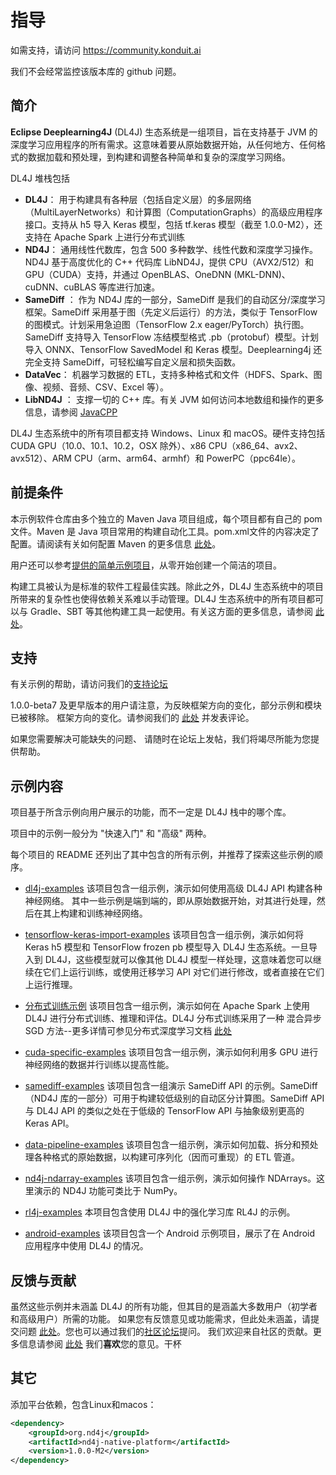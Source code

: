 # 指导

如需支持，请访问
<https://community.konduit.ai>

我们不会经常监控该版本库的 github 问题。

## 简介

**Eclipse Deeplearning4J** (DL4J) 生态系统是一组项目，旨在支持基于 JVM 的深度学习应用程序的所有需求。这意味着要从原始数据开始，从任何地方、任何格式的数据加载和预处理，到构建和调整各种简单和复杂的深度学习网络。

DL4J 堆栈包括

- **DL4J**： 用于构建具有各种层（包括自定义层）的多层网络（MultiLayerNetworks）和计算图（ComputationGraphs）的高级应用程序接口。支持从 h5 导入 Keras 模型，包括 tf.keras 模型（截至 1.0.0-M2），还支持在 Apache Spark 上进行分布式训练
- **ND4J**： 通用线性代数库，包含 500 多种数学、线性代数和深度学习操作。ND4J 基于高度优化的 C++ 代码库 LibND4J，提供 CPU（AVX2/512）和 GPU（CUDA）支持，并通过 OpenBLAS、OneDNN (MKL-DNN)、cuDNN、cuBLAS 等库进行加速。
- **SameDiff** ： 作为 ND4J 库的一部分，SameDiff 是我们的自动区分/深度学习框架。SameDiff 采用基于图（先定义后运行）的方法，类似于 TensorFlow 的图模式。计划采用急迫图（TensorFlow 2.x eager/PyTorch）执行图。SameDiff 支持导入 TensorFlow 冻结模型格式 .pb（protobuf）模型。计划导入 ONNX、TensorFlow SavedModel 和 Keras 模型。Deeplearning4j 还完全支持 SameDiff，可轻松编写自定义层和损失函数。
- **DataVec**： 机器学习数据的 ETL，支持多种格式和文件（HDFS、Spark、图像、视频、音频、CSV、Excel 等）。
- **LibND4J** ： 支撑一切的 C++ 库。有关 JVM 如何访问本地数组和操作的更多信息，请参阅 [JavaCPP](https://github.com/bytedeco/javacpp)

DL4J 生态系统中的所有项目都支持 Windows、Linux 和 macOS。硬件支持包括 CUDA GPU（10.0、10.1、10.2，OSX 除外）、x86 CPU（x86_64、avx2、avx512）、ARM CPU（arm、arm64、armhf）和 PowerPC（ppc64le）。

## 前提条件

本示例软件仓库由多个独立的 Maven Java 项目组成，每个项目都有自己的 pom 文件。Maven 是 Java 项目常用的构建自动化工具。pom.xml文件的内容决定了配置。请阅读有关如何配置 Maven 的更多信息 [此处](https://deeplearning4j.konduit.ai/config/maven)。

用户还可以参考[提供的简单示例项目](./mvn-project-template/pom.xml)，从零开始创建一个简洁的项目。

构建工具被认为是标准的软件工程最佳实践。除此之外，DL4J 生态系统中的项目所带来的复杂性也使得依赖关系难以手动管理。DL4J 生态系统中的所有项目都可以与 Gradle、SBT 等其他构建工具一起使用。有关这方面的更多信息，请参阅 [此处](https://deeplearning4j.konduit.ai/config/buildtools)。

## 支持

有关示例的帮助，请访问我们的[支持论坛](https://community.konduit.ai/)

1.0.0-beta7 及更早版本的用户请注意，为反映框架方向的变化，部分示例和模块已被移除。
框架方向的变化。请参阅我们的 [此处](https://community.konduit.ai/t/upcoming-removal-of-modules-and-roadmap-changes/1240) 并发表评论。

如果您需要解决可能缺失的问题、
请随时在论坛上发帖，我们将竭尽所能为您提供帮助。

## 示例内容

项目基于所含示例向用户展示的功能，而不一定是 DL4J 栈中的哪个库。

项目中的示例一般分为 "快速入门" 和 "高级" 两种。

每个项目的 README 还列出了其中包含的所有示例，并推荐了探索这些示例的顺序。

- [dl4j-examples](dl4j-examples/README.md)
该项目包含一组示例，演示如何使用高级 DL4J API 构建各种神经网络。
其中一些示例是端到端的，即从原始数据开始，对其进行处理，然后在其上构建和训练神经网络。

- [tensorflow-keras-import-examples](tensorflow-keras-import-examples/README.md)
该项目包含一组示例，演示如何将 Keras h5 模型和 TensorFlow frozen pb 模型导入 DL4J 生态系统。一旦导入到 DL4J，这些模型就可以像其他 DL4J 模型一样处理，这意味着您可以继续在它们上运行训练，或使用迁移学习 API 对它们进行修改，或者直接在它们上运行推理。

- [分布式训练示例](dl4j-distributed-training-examples/README.md)
该项目包含一组示例，演示如何在 Apache Spark 上使用 DL4J 进行分布式训练、推理和评估。DL4J 分布式训练采用了一种 混合异步 SGD 方法--更多详情可参见分布式深度学习文档 [此处](https://deeplearning4j.konduit.ai/distributed-deep-learning/intro)

- [cuda-specific-examples](cuda-specific-examples/README.md)
该项目包含一组示例，演示如何利用多 GPU 进行神经网络的数据并行训练以提高性能。

- [samediff-examples](samediff-examples/README.md) 该项目包含一组演示 SameDiff API 的示例。SameDiff（ND4J 库的一部分）可用于构建较低级别的自动区分计算图。SameDiff API 与 DL4J API 的类似之处在于低级的 TensorFlow API 与抽象级别更高的 Keras API。

- [data-pipeline-examples](data-pipeline-examples/README.md)
该项目包含一组示例，演示如何加载、拆分和预处理各种格式的原始数据，以构建可序列化（因而可重现）的 ETL 管道。

- [nd4j-ndarray-examples](nd4j-ndarray-examples/README.md)
该项目包含一组示例，演示如何操作 NDArrays。这里演示的 ND4J 功能可类比于 NumPy。

- [rl4j-examples](rl4j-examples/README.md)
本项目包含使用 DL4J 中的强化学习库 RL4J 的示例。

- [android-examples](android-examples/README.md)
该项目包含一个 Android 示例项目，展示了在 Android 应用程序中使用 DL4J 的情况。

## 反馈与贡献

虽然这些示例并未涵盖 DL4J 的所有功能，但其目的是涵盖大多数用户（初学者和高级用户）所需的功能。 如果您有反馈意见或功能需求，但此处未涵盖，请提交问题 [此处](https://github.com/eclipse/deeplearning4j-examples/issues)。您也可以通过我们的[社区论坛](https://community.konduit.ai/)提问。
我们欢迎来自社区的贡献。更多信息请参阅 [此处](CONTRIBUTORS.md)
我们**喜欢**您的意见。干杯

## 其它

添加平台依赖，包含Linux和macos：

```xml
<dependency>
    <groupId>org.nd4j</groupId>
    <artifactId>nd4j-native-platform</artifactId>
    <version>1.0.0-M2</version>
</dependency>
```
